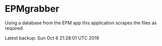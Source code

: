 # EPMgrabber
Using a database from the EPM app this application scrapes the files as required


Latest backup: Sun Oct 6 21:28:01 UTC 2019

